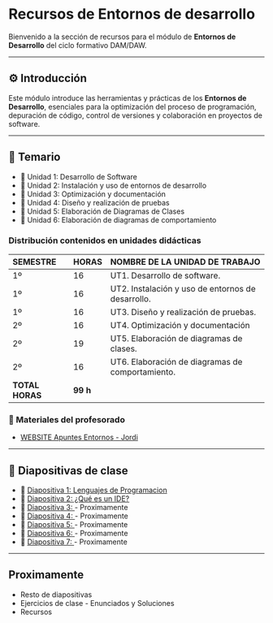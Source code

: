 # Recursos de Entornos de desarrollo

Bienvenido a la sección de recursos para el módulo de **Entornos de Desarrollo** del ciclo formativo DAM/DAW.

---

## ⚙️ Introducción

Este módulo introduce las herramientas y prácticas de los **Entornos de Desarrollo**, esenciales para la optimización del proceso de programación, depuración de código, control de versiones y colaboración en proyectos de software.

---

## 📖 Temario

- 📄 Unidad 1: Desarrollo de Software
- 📄 Unidad 2: Instalación y uso de entornos de desarrollo
- 📄 Unidad 3: Optimización y documentación
- 📄 Unidad 4: Diseño y realización de pruebas
- 📄 Unidad 5: Elaboración de Diagramas de Clases
- 📄 Unidad 6: Elaboración de diagramas de comportamiento

### Distribución contenidos en unidades didácticas

| SEMESTRE | HORAS | NOMBRE DE LA UNIDAD DE TRABAJO               |
| :------- | :---- | :------------------------------------------- |
| 1º       | 16    | UT1. Desarrollo de software.                 |
| 1º       | 16    | UT2. Instalación y uso de entornos de desarrollo. |
| 1º       | 16    | UT3. Diseño y realización de pruebas.        |
| 2º       | 16    | UT4. Optimización y documentación            |
| 2º       | 19    | UT5. Elaboración de diagramas de clases.     |
| 2º       | 16    | UT6. Elaboración de diagramas de comportamiento. |
| **TOTAL HORAS** | **99 h** |    


### 🔹 Materiales del profesorado

- [WEBSITE Apuntes Entornos - Jordi](https://jordicido.github.io/jordicido-fp/EDD/)

---

## 📝 Diapositivas de clase

- 📄 [Diapositiva 1: Lenguajes de Programacion](https://docs.google.com/presentation/d/1YM_zWlsbV4HOSFy5ZEVxSKu9uhKKAQNZ/edit?slide=id.p1#slide=id.p1)
- 📄 [Diapositiva 2: ¿Qué es un IDE? ](https://docs.google.com/presentation/d/1yhgcAnb0nrol0_8WeMkVVZ12gSjzUucv/edit?slide=id.p1#slide=id.p1)
- 📄 [Diapositiva 3: ]() - Proximamente
- 📄 [Diapositiva 4: ]() - Proximamente
- 📄 [Diapositiva 5: ]() - Proximamente
- 📄 [Diapositiva 6: ]() - Proximamente
- 📄 [Diapositiva 7: ]() - Proximamente

---

## Proximamente

- Resto de diapositivas
- Ejercicios de clase - Enunciados y Soluciones
- Recursos
